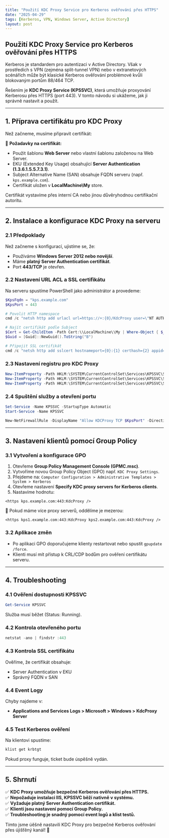 ```yaml
---
title: "Použití KDC Proxy Service pro Kerberos ověřování přes HTTPS"
date: "2025-04-29"
tags: [Kerberos, VPN, Windows Server, Active Directory]
layout: post
---
```


## Použití KDC Proxy Service pro Kerberos ověřování přes HTTPS

Kerberos je standardem pro autentizaci v Active Directory. Však v prostředích s VPN (zejména split-tunnel VPN) nebo v extranetových scénářích může být klasické Kerberos ověřování problémové kvůli blokovaným portům 88/464 TCP. 

Řešením je **KDC Proxy Service (KPSSVC)**, která umožňuje proxyování Kerberosu přes HTTPS (port 443). V tomto návodu si ukážeme, jak ji správně nastavit a použít.

---

## 1. Příprava certifikátu pro KDC Proxy

Než začneme, musíme připravit certifikát:

📌 **Požadavky na certifikát:**
- Použit šablonu **Web Server** nebo vlastní šablonu založenou na Web Server.
- EKU (Extended Key Usage) obsahující **Server Authentication (1.3.6.1.5.5.7.3.1)**.
- Subject Alternative Name (SAN) obsahuje FQDN serveru (např. `kps.example.com`).
- Certifikát uložen v **LocalMachine\\My** store.

Certifikát vystavíme přes interní CA nebo jinou důvěryhodnou certifikační autoritu.

---

## 2. Instalace a konfigurace KDC Proxy na serveru

### 2.1 Předpoklady

Než začneme s konfigurací, ujistíme se, že:
- Používáme **Windows Server 2012 nebo novější**.
- Máme **platný Server Authentication certifikát**.
- Port **443/TCP** je otevřen.

### 2.2 Nastavení URL ACL a SSL certifikátu

Na serveru spustíme PowerShell jako administrátor a provedeme:

```powershell
$KpsFqdn = "kps.example.com"
$KpsPort = 443

# Povolit HTTP namespace
cmd /c "netsh http add urlacl url=https://+:{0}/KdcProxy user=\"NT AUTHORITY\\Network Service\"" -f $KpsPort

# Najít certifikát podle Subject
$Cert = Get-ChildItem -Path Cert:\\LocalMachine\\My | Where-Object { $_.Subject -like "*$KpsFqdn*" }
$Guid = [Guid]::NewGuid().ToString("B")

# Připojit SSL certifikát
cmd /c "netsh http add sslcert hostnameport={0}:{1} certhash={2} appid={3} certstorename=MY" -f $KpsFqdn, $KpsPort, $Cert.Thumbprint, $Guid
```

### 2.3 Nastavení registru pro KDC Proxy

```powershell
New-ItemProperty -Path HKLM:\SYSTEM\CurrentControlSet\Services\KPSSVC\Settings -Name HttpsClientAuth -Type Dword -Value 1 -Force
New-ItemProperty -Path HKLM:\SYSTEM\CurrentControlSet\Services\KPSSVC\Settings -Name DisallowUnprotectedPasswordAuth -Type Dword -Value 1 -Force
New-ItemProperty -Path HKLM:\SYSTEM\CurrentControlSet\Services\KPSSVC\Settings -Name HttpsUrlGroup -Type MultiString -Value "+:$KpsPort" -Force
```

### 2.4 Spuštění služby a otevření portu

```powershell
Set-Service -Name KPSSVC -StartupType Automatic
Start-Service -Name KPSSVC

New-NetFirewallRule -DisplayName "Allow KDCProxy TCP $KpsPort" -Direction Inbound -Protocol TCP -LocalPort $KpsPort -Action Allow
```

---

## 3. Nastavení klientů pomocí Group Policy

### 3.1 Vytvoření a konfigurace GPO

1. Otevřeme **Group Policy Management Console (GPMC.msc)**.
2. Vytvoříme novou Group Policy Object (GPO) např. `KDC Proxy Settings`.
3. Přejdeme na:
   `Computer Configuration > Administrative Templates > System > Kerberos`
4. Otevřeme nastavení **Specify KDC proxy servers for Kerberos clients**.
5. Nastavíme hodnotu:

```
<https kps.example.com:443:KdcProxy />
```

📌 Pokud máme více proxy serverů, oddělíme je mezerou:

```
<https kps1.example.com:443:KdcProxy kps2.example.com:443:KdcProxy />
```

### 3.2 Aplikace změn

- Po aplikaci GPO doporučujeme klienty restartovat nebo spustit `gpupdate /force`.
- Klienti musí mít přístup k CRL/CDP bodům pro ověření certifikátu serveru.

---

## 4. Troubleshooting

### 4.1 Ověření dostupnosti KPSSVC

```powershell
Get-Service KPSSVC
```

Služba musí běžet (Status: Running).

### 4.2 Kontrola otevřeného portu

```powershell
netstat -ano | findstr :443
```

### 4.3 Kontrola SSL certifikátu

Ověříme, že certifikát obsahuje:
- Server Authentication v EKU
- Správný FQDN v SAN

### 4.4 Event Logy

Chyby najdeme v:
- **Applications and Services Logs > Microsoft > Windows > KdcProxy Server**

### 4.5 Test Kerberos ověření

Na klientovi spustíme:

```powershell
klist get krbtgt
```

Pokud proxy funguje, ticket bude úspěšně vydán.

---

## 5. Shrnutí

✅ **KDC Proxy umožňuje bezpečné Kerberos ověřování přes HTTPS.**  
✅ **Nepožaduje instalaci IIS, KPSSVC běží nativně v systému.**  
✅ **Vyžaduje platný Server Authentication certifikát.**  
✅ **Klienti jsou nastaveni pomocí Group Policy.**  
✅ **Troubleshooting je snadný pomocí event logů a klist testů.**

Tímto jsme úěšně nastavili KDC Proxy pro bezpečné Kerberos ověřování přes újišťěný kanál! 🌟

